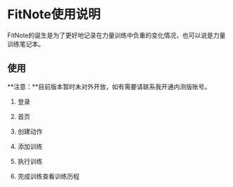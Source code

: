 # FitNote使用说明

FitNote的诞生是为了更好地记录在力量训练中负重的变化情况，也可以说是力量训练笔记本。

## 使用

**注意：**目前版本暂时未对外开放，如有需要请联系我开通内测版账号。

1. 登录

2. 首页

3. 创建动作

4. 添加训练

5. 执行训练

6. 完成训练查看训练历程
